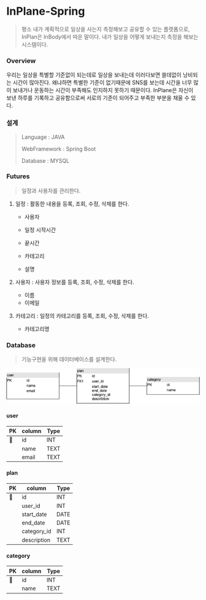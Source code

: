# InPlane-Spring

> 평소 내가 계획적으로 일상을 사는지 측정해보고 공유할 수 있는 플랫폼으로, InPlan은 InBody에서 따온 말이다. 내가 일상을 어떻게 보내는지 측정을 해보는 시스템이다.
>

### Overview

우리는 일상을 특별할 기준없이 되는데로 일상을 보내는데 이러다보면 쓸데없이 낭비되는 시간이 많아진다. 왜냐하면 특별한 기준이 없기때문에 SNS를 보는데 시간을 너무 많이 보내거나 운동하는 시간이 부족해도 인지하지
못하기 때문이다. InPlane은 자신이 보낸 하루를 기록하고 공유함으로써 서로의 기준이 되어주고 부족한 부분을 채울 수 있다.

### 설계

> Language : JAVA
>
> WebFramework : Spring Boot
>
> Database : MYSQL

### Futures

> 일정과 사용자를 관리한다.

1. 일정 : 활동한 내용을 등록, 조회, 수정, 삭제를 한다.

    - 사용자

    - 일정 시작시간
    - 끝시간
    - 카테고리
    - 설명

2. 사용자 : 사용자 정보를 등록, 조회, 수정, 삭제를 한다.

    - 이름
    - 이메일

3. 카테고리 : 일정의 카테고리를 등록, 조회, 수정, 삭제를 한다.

    - 카테고리명

### Database

> 기능구현을 위해 데이터베이스를 설계한다.



![이미지](./doc/1.png)

#### user

| PK    | column | Type |
| ----- | ------ | ---- |
| :key: | id     | INT  |
|       | name   | TEXT |
|       | email  | TEXT |

#### plan

| PK    | column      | Type |
| ----- | ----------- | ---- |
| :key: | id          | INT  |
|       | user_id     | INT  |
|       | start_date  | DATE |
|       | end_date    | DATE |
|       | category_id | INT  |
|       | description | TEXT |

#### category

| PK    | column | Type |
| ----- | ------ | ---- |
| :key: | id     | INT  |
|       | name   | TEXT |











